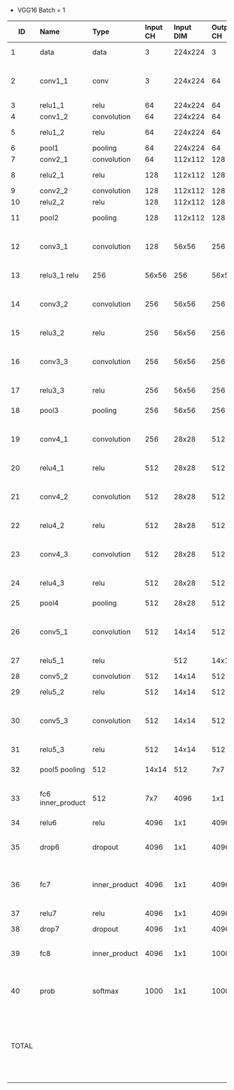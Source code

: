 * VGG16 Batch = 1

| ID | Name | Type | Input CH | Input DIM | Output CH | Output DIM | OPS | Mem |
| -- | :--- | :--- | :--- | :--- | :--- |:--- | :--- | :--- | 
| 1	| data	| data		| 3	| 224x224	| 3	| 224x224		| | activation 	150.53k | 
| 2	| conv1_1	| conv | 		3	| 224x224	| 64	| 224x224	| macc	86.7M | activation	3.21M<br>param	1.79k | 
| 3	| relu1_1	| relu		| 64	| 224x224	| 64	| 224x224	| comp	| 3.21M | activation	3.21M | 
| 4	| conv1_2	| convolution	| 	64	| 224x224	| 64	| 224x224	| macc	| 1.85G | activation	3.21M<br>param	36.93k | 
| 5	| relu1_2	| relu | 64	| 224x224	| 64	| 224x224	| comp	3.21M | 	activation	3.21M | 
| 6	| pool1	| pooling	| 	64	| 224x224	| 64	| 112x112	| comp	| 3.21M | activation	802.82k | 
| 7	| conv2_1	| convolution	| 	64	| 112x112	| 128	| 112x112 | macc	| 924.84M | activation	1.61M<br>param	73.86k | 
| 8	| relu2_1	| relu		| 128	| 112x112	| 128	| 112x112	| comp	1.61M | 	activation	1.61M | 
| 9	| conv2_2	| convolution	| 	128	| 112x112	| 128	| 112x112	| macc	| 1.85G | activation	1.61M<br>param	147.58k | 
| 10| relu2_2	| relu	| 	128	| 112x112	| 128	| 112x112	| comp	| 1.61M	| activation	1.61M | 
| 11| 	pool2	| pooling	| 	128	| 112x112	| 128	| 56x56	| comp	1.61M | activation	401.41k | 
| 12	| conv3_1	| convolution	| 128	| 56x56	| 256	| 56x56	| macc	924.84M | activation	802.82k<br>param	295.17k | 
| 13	| relu3_1	relu	| 	256	| 56x56	| 256	| 56x56	| comp	802.82k | activation	802.82k | 
| 14	| conv3_2	| convolution	| 256	| 56x56	| 256	| 56x56	| macc	1.85G | activation	802.82k<br>param	590.08k | 
| 15	| relu3_2	| relu | 256	| 56x56	| 256	| 56x56	| comp	802.82k | activation	802.82k | 
| 16	| conv3_3	| convolution		| 256	| 56x56	| 256	| 56x56	| macc	1.85G | activation	802.82k<br>param	590.08k | 
| 17	| relu3_3	| relu		| 256	| 56x56	| 256	| 56x56	| comp	802.82k | activation	802.82k | 
| 18	| pool3	| pooling		| 256	| 56x56	| 256	| 28x28	| comp	802.82k | activation	200.7k | 
| 19	| conv4_1	| convolution		| 256	| 28x28	| 512	| 28x28	| macc	924.84M | activation	401.41k<br>param	1.18M | 
| 20	| relu4_1	| relu		| 512	| 28x28	| 512	| 28x28	| comp	401.41k | activation	401.41k | 
| 21	| conv4_2	| convolution	| 	512	| 28x28	| 512	| 28x28	| macc	1.85G | activation	401.41k<br>param	2.36M | 
| 22	| relu4_2	| relu	| 	512	| 28x28	| 512	| 28x28	| comp	401.41k | activation	401.41k | 
| 23	| conv4_3	| convolution	| 	512	| 28x28	| 512	| 28x28	| macc	1.85G | activation 401.41k<br>param	2.36M | 
| 24	| relu4_3 | relu	| 512	| 28x28	| 512	| 28x28	| comp	401.41k | activation	401.41k | 
| 25	| pool4	| pooling	| 512	| 28x28	| 512	| 14x14	| comp	401.41k | activation	100.35k | 
| 26	| conv5_1 | convolution | 512	| 14x14	| 512	| 14x14	| macc	462.42M | activation	100.35k<br>param 2.36M | 
| 27	| relu5_1	| relu	| 	| 512	| 14x14	| 512	| 14x14	| comp	100.35k | activation 100.35k | 
| 28	| conv5_2	| convolution | 512 | 	14x14 | 512 | 14x14 | 	macc	| 462.42M | activation	100.35k<br>param	2.36M | 
| 29	| relu5_2	| relu	| 	512	| 14x14	| 512	| 14x14	| comp	100.35k | activation	100.35k | 
| 30	| conv5_3	| convolution	| 	512	| 14x14	| 512	| 14x14	| macc	462.42M | activation	100.35k<br>param	2.36M | 
| 31	| relu5_3 | 	relu	| 	512	| 14x14	| 512	| 14x14	| comp 100.35k | activation 100.35k | 
| 32	| pool5	pooling	| 	512	| 14x14	| 512	| 7x7	| comp	100.35k | activation	25.09k | 
| 33	| fc6	inner_product	| 	512	| 7x7	| 4096	| 1x1	| macc	102.76M | activation	4.1k<br>param	102.76M |
| 34	| relu6	| relu		| 4096	| 1x1	| 4096	| 1x1	| comp	| 4.1k | activation	4.1k | 
| 35	| drop6	| dropout	| 	4096	| 1x1	| 4096	| 1x1	| comp	4.1k<br>activation 4.1k | 
| 36	| fc7	| inner_product	| 	4096	| 1x1	| 4096	| 1x1	| macc	16.78M | activation	4.1k<br>param	16.78M | 
| 37	| relu7	| relu		| 4096	| 1x1	| 4096	| 1x1	| comp	4.1k | activation	4.1k | 
| 38	| drop7	| dropout	| 	4096	| 1x1	| 4096	| 1x1	| comp	| 4.1k | activation	4.1k | 
| 39	| fc8	| inner_product	| 	4096	| 1x1	| 1000	| 1x1	| macc	4.1M | activation	1000<br>param	4.1M | 
| 40	| prob	| softmax	| 	1000	| 1x1	| 1000	| 1x1	| add	1000<br>div	1000<br>exp	1000 | activation	1000 |
| TOTAL | | | | | | | macc	15.47G <br>comp	19.69M<br>add	1000<br>div	1000<br>exp	1000 | activation	28.8M<br>param	138.36M |
